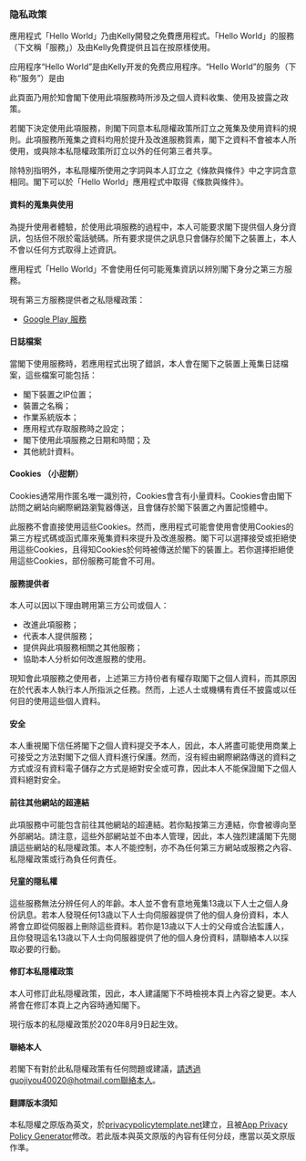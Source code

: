 ### **隐私政策**

應用程式「Hello World」乃由Kelly開發之免費應用程式。「Hello World」的服務（下文稱「服務」）及由Kelly免費提供且旨在按原樣使用。

应用程序“Hello World”是由Kelly开发的免费应用程序。“Hello World”的服务（下称“服务”）是由

此頁面乃用於知會閣下使用此項服務時所涉及之個人資料收集、使用及披露之政策。

若閣下決定使用此項服務，則閣下同意本私隠權政策所訂立之蒐集及使用資料的規則。此項服務所蒐集之資料均用於提升及改進服務質素，閣下之資料不會被本人所使用，或與除本私隠權政策所訂立以外的任何第三者共享。

除特別指明外，本私隠權所使用之字詞與本人訂立之《條款與條件》中之字詞含意相同。閣下可以於「Hello World」應用程式中取得《條款與條件》。

#### **資料的蒐集與使用**

為提升使用者體驗，於使用此項服務的過程中，本人可能要求閣下提供個人身分資訊，包括但不限於電話號碼。所有要求提供之訊息只會儲存於閣下之裝置上，本人不會以任何方式取得上述資訊。

應用程式「Hello World」不會使用任何可能蒐集資訊以辨別閣下身分之第三方服務。

現有第三方服務提供者之私隠權政策：

*   [Google Play 服務](https://www.google.com/policies/privacy/)

#### **日誌檔案**

當閣下使用服務時，若應用程式出現了錯誤，本人會在閣下之裝置上蒐集日誌檔案，這些檔案可能包括：

* 閣下裝置之IP位置；
* 裝置之名稱；
* 作業系統版本；
* 應用程式存取服務時之設定；
* 閣下使用此項服務之日期和時間；及
* 其他統計資料。

#### **Cookies （小甜餅）**

Cookies通常用作匿名唯一識別符，Cookies會含有小量資料。Cookies會由閣下訪問之網站向網際網路瀏覧器傳送，且會儲存於閣下裝置之內置記憶體中。

此服務不會直接使用這些Cookies。然而，應用程式可能會使用會使用Cookies的第三方程式碼或函式庫來蒐集資料來提升及改進服務。閣下可以選擇接受或拒絕使用這些Cookies，且得知Cookies於何時被傳送於閣下的裝置上。若你選擇拒絕使用這些Cookies，部份服務可能會不可用。

#### **服務提供者**

本人可以因以下理由聘用第三方公司或個人：

*   改進此項服務；
*   代表本人提供服務；
*   提供與此項服務相關之其他服務；
*   協助本人分析如何改進服務的使用。

現知會此項服務之使用者，上述第三方持份者有權存取閣下之個人資料，而其原因在於代表本人執行本人所指派之任務。然而，上述人士或機構有責任不披露或以任何目的使用這些個人資料。

#### **安全**

本人重視閣下信任將閣下之個人資料提交予本人，因此，本人將盡可能使用商業上可接受之方法對閣下之個人資料進行保護。然而，沒有經由網際網路傳送的資料之方式或沒有資料電子儲存之方式是絕對安全或可靠，因此本人不能保證閣下之個人資料絕對安全。

#### **前往其他網站的超連結**

此項服務中可能包含前往其他網站的超連結。若你點按第三方連結，你會被導向至外部網站。請注意，這些外部網站並不由本人管理，因此，本人強烈建議閣下先閱讀這些網站的私隠權政策。本人不能控制，亦不為任何第三方網站或服務之內容、私隠權政策或行為負任何責任。

#### **兒童的隠私權**

這些服務無法分辨任何人的年齡。本人並不會有意地蒐集13歳以下人士之個人身份訊息。若本人發現任何13歳以下人士向伺服器提供了他的個人身份資料，本人將會立即從伺服器上刪除這些資料。若你是13歳以下人士的父母或合法監護人，且你發現這名13歳以下人士向伺服器提供了他的個人身份資料，請聯絡本人以採取必要的行動。

#### **修訂本私隠權政策**

本人可修訂此私隠權政策，因此，本人建議閣下不時檢視本頁上內容之變更。本人將會在修訂本頁上之內容時通知閣下。

現行版本的私隠權政策於2020年8月9日起生效。

#### **聯絡本人**

若閣下有對於此私隠權政策有任何問題或建議，請透過guojiyou40020@hotmail.com聯絡本人。

#### 翻譯版本須知

本私隠權之原版為英文，於[privacypolicytemplate.net](https://privacypolicytemplate.net)建立，且被[App Privacy Policy Generator](https://app-privacy-policy-generator.firebaseapp.com/)修改。若此版本與英文原版的內容有任何分歧，應當以英文原版作準。